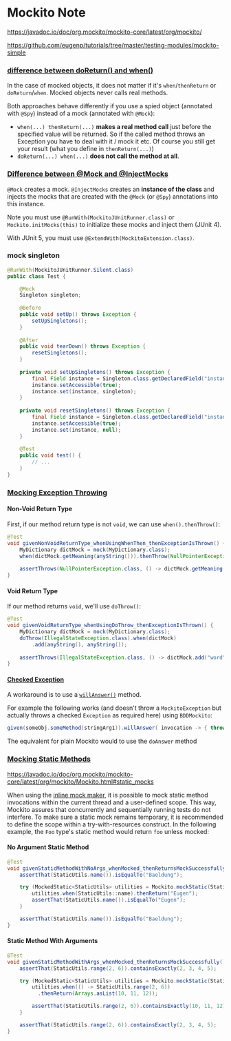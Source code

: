 # Mockito Note

https://javadoc.io/doc/org.mockito/mockito-core/latest/org/mockito/

https://github.com/eugenp/tutorials/tree/master/testing-modules/mockito-simple

### [difference between doReturn() and when()](https://stackoverflow.com/questions/20353846/mockito-difference-between-doreturn-and-when)

In the case of mocked objects, it does not matter if it's `when`/`thenReturn` or `doReturn`/`when`. Mocked objects never calls real methods.

Both approaches behave differently if you use a spied object (annotated with `@Spy`) instead of a mock (annotated with `@Mock`):

- `when(...) thenReturn(...)` **makes a real method call** just before the specified value will be returned. So if the called method throws an Exception you have to deal with it / mock it etc. Of course you still get your result (what you define in `thenReturn(...)`)
- `doReturn(...) when(...)` **does not call the method at all**.

### [Difference between @Mock and @InjectMocks](https://stackoverflow.com/questions/16467685/difference-between-mock-and-injectmocks)

`@Mock` creates a mock. `@InjectMocks` creates an **instance of the class** and injects the mocks that are created with the `@Mock` (or `@Spy`) annotations into this instance.

Note you must use `@RunWith(MockitoJUnitRunner.class)` or `Mockito.initMocks(this)` to initialize these mocks and inject them (JUnit 4).

With JUnit 5, you must use `@ExtendWith(MockitoExtension.class)`.

### mock singleton

```java
@RunWith(MockitoJUnitRunner.Silent.class)
public class Test {

    @Mock
    Singleton singleton;
    
    @Before
    public void setUp() throws Exception {
        setUpSingletons();
    }
    
    @After
    public void tearDown() throws Exception {
        resetSingletons();
    }
    
    private void setUpSingletons() throws Exception {
        final Field instance = Singleton.class.getDeclaredField("instance");
        instance.setAccessible(true);
        instance.set(instance, singleton);
    }
    
    private void resetSingletons() throws Exception {
        final Field instance = Singleton.class.getDeclaredField("instance");
        instance.setAccessible(true);
        instance.set(instance, null);
    }
    
    @Test
    public void test() {
        // ...
    }
}
```

### [Mocking Exception Throwing](https://www.baeldung.com/mockito-exceptions)

#### Non-Void Return Type

First, if our method return type is not `void`, we can use `when().thenThrow()`:

```java
@Test
void givenNonVoidReturnType_whenUsingWhenThen_thenExceptionIsThrown() {
    MyDictionary dictMock = mock(MyDictionary.class);
    when(dictMock.getMeaning(anyString())).thenThrow(NullPointerException.class);
    
    assertThrows(NullPointerException.class, () -> dictMock.getMeaning("word"));
}
```

#### Void Return Type

If our method returns `void`, we'll use `doThrow()`:

```java
@Test
void givenVoidReturnType_whenUsingDoThrow_thenExceptionIsThrown() {
    MyDictionary dictMock = mock(MyDictionary.class);
    doThrow(IllegalStateException.class).when(dictMock)
        .add(anyString(), anyString());
    
    assertThrows(IllegalStateException.class, () -> dictMock.add("word", "meaning"));
}
```

#### [Checked Exception](https://stackoverflow.com/questions/3762047/throw-checked-exceptions-from-mocks-with-mockito#answer-48261005)

A workaround is to use a [`willAnswer()`](https://static.javadoc.io/org.mockito/mockito-core/2.13.0/org/mockito/stubbing/OngoingStubbing.html#thenAnswer-org.mockito.stubbing.Answer-) method.

For example the following works (and doesn't throw a `MockitoException` but actually throws a checked `Exception` as required here) using `BDDMockito`:

```java
given(someObj.someMethod(stringArg1)).willAnswer( invocation -> { throw new Exception("abc msg"); });
```

The equivalent for plain Mockito would to use the `doAnswer` method

### [Mocking Static Methods](https://www.baeldung.com/mockito-mock-static-methods)

https://javadoc.io/doc/org.mockito/mockito-core/latest/org/mockito/Mockito.html#static_mocks

When using the [inline mock maker](https://javadoc.io/static/org.mockito/mockito-core/5.4.0/org/mockito/Mockito.html#0.2), it is possible to mock static method invocations within the current thread and a user-defined scope. This way, Mockito assures that concurrently and sequentially running tests do not interfere. To make sure a static mock remains temporary, it is recommended to define the scope within a try-with-resources construct. In the following example, the `Foo` type's static method would return `foo` unless mocked:

#### No Argument Static Method

```java
@Test
void givenStaticMethodWithNoArgs_whenMocked_thenReturnsMockSuccessfully() {
    assertThat(StaticUtils.name()).isEqualTo("Baeldung");

    try (MockedStatic<StaticUtils> utilities = Mockito.mockStatic(StaticUtils.class)) {
        utilities.when(StaticUtils::name).thenReturn("Eugen");
        assertThat(StaticUtils.name()).isEqualTo("Eugen");
    }

    assertThat(StaticUtils.name()).isEqualTo("Baeldung");
}
```

#### Static Method With Arguments

```java
@Test
void givenStaticMethodWithArgs_whenMocked_thenReturnsMockSuccessfully() {
    assertThat(StaticUtils.range(2, 6)).containsExactly(2, 3, 4, 5);

    try (MockedStatic<StaticUtils> utilities = Mockito.mockStatic(StaticUtils.class)) {
        utilities.when(() -> StaticUtils.range(2, 6))
          .thenReturn(Arrays.asList(10, 11, 12));

        assertThat(StaticUtils.range(2, 6)).containsExactly(10, 11, 12);
    }

    assertThat(StaticUtils.range(2, 6)).containsExactly(2, 3, 4, 5);
}
```